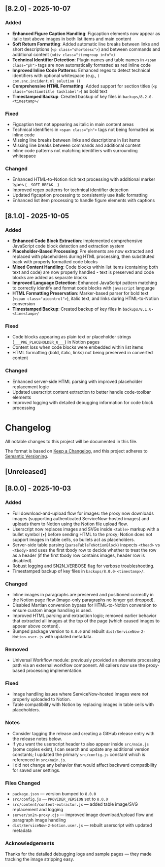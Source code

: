 ## [8.2.0] - 2025-10-07

### Added

- **Enhanced Figure Caption Handling**: Figcaption elements now appear as italic text above images in both list items and main content
- **Soft Return Formatting**: Added automatic line breaks between links and short descriptions (`<p class="shortdesc">`) and between commands and additional content (`<div class="itemgroup info">`)
- **Technical Identifier Detection**: Plugin names and table names in `<span class="ph">` tags are now automatically formatted as red inline code
- **Improved Inline Code Patterns**: Enhanced regex to detect technical identifiers with optional whitespace (e.g., `( com.snc.incident.ml_solution )`)
- **Comprehensive HTML Formatting**: Added support for section titles (`<p class="sectiontitle tasklabel">`) as bold text
- **Timestamped Backup**: Created backup of key files in `backups/8.2.0-<timestamp>/`

### Fixed

- Figcaption text not appearing as italic in main content areas
- Technical identifiers in `<span class="ph">` tags not being formatted as inline code
- Missing line breaks between links and descriptions in list items
- Missing line breaks between commands and additional content
- Inline code patterns not matching identifiers with surrounding whitespace

### Changed

- Enhanced HTML-to-Notion rich text processing with additional marker types (`__SOFT_BREAK__`)
- Improved regex patterns for technical identifier detection
- Updated figcaption processing to consistently use italic formatting
- Enhanced list item processing to handle figure elements with captions

## [8.1.0] - 2025-10-05

### Added

- **Enhanced Code Block Extraction**: Implemented comprehensive JavaScript code block detection and extraction system
- **Placeholder-Based Processing**: Pre elements are now extracted and replaced with placeholders during HTML processing, then substituted back with properly formatted code blocks
- **Mixed Content Handling**: Code blocks within list items (containing both text and code) are now properly handled - text is preserved and code blocks are added as separate blocks
- **Improved Language Detection**: Enhanced JavaScript pattern matching to correctly identify and format code blocks with `javascript` language
- **HTML Formatting Preservation**: Marker-based parser for bold text (`<span class="uicontrol">`), italic text, and links during HTML-to-Notion conversion
- **Timestamped Backup**: Created backup of key files in `backups/8.1.0-<timestamp>/`

### Fixed

- Code blocks appearing as plain text or placeholder strings (`___PRE_PLACEHOLDER_0___`) in Notion pages
- Content loss when code blocks were embedded within list items
- HTML formatting (bold, italic, links) not being preserved in converted content

### Changed

- Enhanced server-side HTML parsing with improved placeholder replacement logic
- Updated userscript content extraction to better handle code-toolbar elements
- Improved logging with detailed debugging information for code block processing

# Changelog

All notable changes to this project will be documented in this file.

The format is based on [Keep a Changelog](https://keepachangelog.com/en/1.1.0/),
and this project adheres to [Semantic Versioning](https://semver.org/spec/v2.0.0.html).

## [Unreleased]

## [8.0.0] - 2025-10-03

### Added

- Full download-and-upload flow for images: the proxy now downloads images (supporting authenticated ServiceNow-hosted images) and uploads them to Notion using the Notion file upload flow.
- Userscript now replaces images and SVGs inside `<table>` markup with a bullet symbol (•) before sending HTML to the proxy; Notion does not support images in table cells, so bullets act as placeholders.
- Server-side table parsing (`parseTableToNotionBlock`) inspects `<thead>` vs `<tbody>` and uses the first tbody row to decide whether to treat the row as a header (if the first tbody row contains images, header row is disabled).
- Robust logging and SN2N_VERBOSE flag for verbose troubleshooting.
- Timestamped backup of key files in `backups/8.0.0-<timestamp>/`.

### Changed

- Inline images in paragraphs are preserved and positioned correctly in the Notion page flow (image-only paragraphs no longer get dropped).
- Disabled Martian conversion bypass for HTML-to-Notion conversion to ensure custom image handling is used.
- Improved HTML parsing and extraction logic; removed earlier behavior that extracted all images at the top of the page (which caused images to appear above content).
- Bumped package version to `8.0.0` and rebuilt `dist/ServiceNow-2-Notion.user.js` with updated metadata.

### Removed

- Universal Workflow module: previously provided an alternate processing path via an external workflow component. All callers now use the proxy-based processing implementation.

### Fixed

- Image handling issues where ServiceNow-hosted images were not properly uploaded to Notion.
- Table compatibility with Notion by replacing images in table cells with placeholders.

### Notes

- Consider tagging the release and creating a GitHub release entry with the release notes below.
- If you want the userscript header to also appear inside `src/main.js` (some copies exist), I can search and update any additional version constants; I updated the primary `src/config.js` constant which is referenced in `src/main.js`.
- I did not change any behavior that would affect backward compatibility for saved user settings.

### Files Changed

- `package.json` — version bumped to `8.0.0`
- `src/config.js` — `PROVIDER_VERSION` set to `8.0.0`
- `src/content/content-extractor.js` — added table image/SVG replacement and logging
- `server/sn2n-proxy.cjs` — improved image download/upload flow and paragraph image handling
- `dist/ServiceNow-2-Notion.user.js` — rebuilt userscript with updated metadata

### Acknowledgements

Thanks for the detailed debugging logs and sample pages — they made tracking the image stripping easy.
